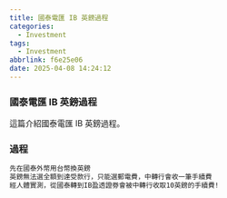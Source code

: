 ```yaml
---
title: 國泰電匯 IB 英鎊過程
categories:
  - Investment
tags:
  - Investment
abbrlink: f6e25e06
date: 2025-04-08 14:24:12
---
```

### 國泰電匯 IB 英鎊過程
<!--more-->
這篇介紹國泰電匯 IB 英鎊過程。

### 過程
```sh
先在國泰外幣用台幣換英鎊
英鎊無法選全額到達受款行，只能選郵電費，中轉行會收一筆手續費
經人體實測，從國泰轉到IB盈透證劵會被中轉行收取10英鎊的手續費!
```